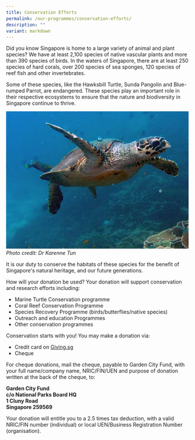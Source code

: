 ```yaml
---
title: Conservation Efforts
permalink: /our-programmes/conservation-efforts/
description: ""
variant: markdown
---
```

Did you know Singapore is home to a large variety of animal and plant species? We have at least 2,100 species of native vascular plants and more than 390 species of birds. In the waters of Singapore, there are at least 250 species of hard corals, over 200 species of sea sponges, 120 species of reef fish and other invertebrates.

Some of these species, like the Hawksbill Turtle, Sunda Pangolin and Blue-rumped Parrot, are endangered. These species play an important role in their respective ecosystems to ensure that the nature and biodiversity in Singapore continue to thrive.&nbsp;

![](/images/Fundraiser%20programmes/Hawksbill%20Turtle%20-%20Karenne%20Tun.jpg)
*Photo credit: Dr Karenne Tun*

It is our duty to conserve the habitats of these species for the benefit of Singapore's natural heritage, and our future generations.

How will your donation be used?
Your donation will support conservation and research efforts including:

* Marine Turtle Conservation programme
* Coral Reef Conservation Programme
* Species Recovery Programme (birds/butterflies/native species)
* Outreach and education Programmes
* Other conservation programmes

Conservation starts with you!
You may make a donation via:

* Credit card on [Giving.sg](https://www.giving.sg/donate/campaign/garden-city-fund_supportconservationefforts)
* Cheque<br>

For cheque donations, mail the cheque, payable to Garden City Fund, with your full name/company name, NRIC/FIN/UEN and purpose of donation written at the back of the cheque, to:

**Garden City Fund<br>
c/o National Parks Board HQ<br>
1 Cluny Road<br>
Singapore 259569**

Your donation will entitle you to a 2.5 times tax deduction, with a valid NRIC/FIN number (individual) or local UEN/Business Registration Number (organisation).